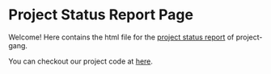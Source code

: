 # Project Status Report Page

Welcome! Here contains the html file for the [project status report](https://xuejiatong.github.io/project-gang-report/) of project-gang. 

You can checkout our project code at [here](https://github.com/xuejiatong/event-manager).
